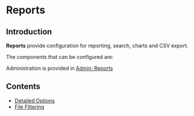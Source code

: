 # Reports

## Introduction

**Reports** provide configuration for reporting, search, charts and CSV export.

The components that can be configured are:

Administration is provided in [Admin: Reports](/admin/reports)

## Contents

- [Detailed Options](detailed_options)
- [File Filtering](file_filtering)
